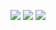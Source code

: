 ![](http://github-profile-summary-cards.vercel.app/api/cards/profile-details?username=travkame&theme=github_dark)
![](http://github-profile-summary-cards.vercel.app/api/cards/repos-per-language?username=travkame&theme=github_dark)
![](http://github-profile-summary-cards.vercel.app/api/cards/stats?username=travkame&theme=github_dark)
